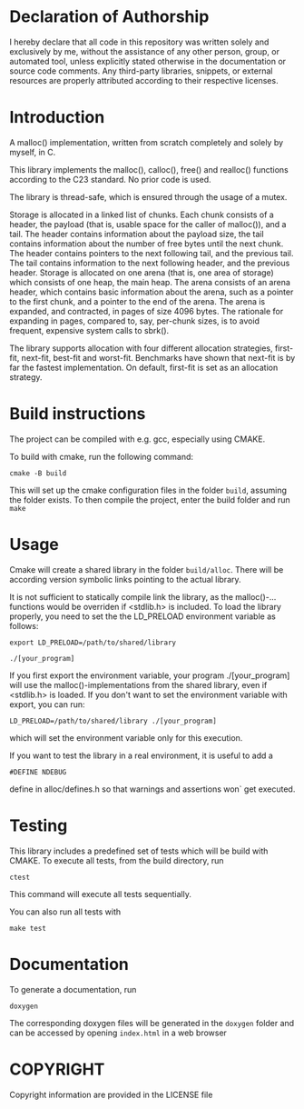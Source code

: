 # Declaration of Authorship
I hereby declare that all code in this repository was written solely and exclusively by me, without the assistance of any other person, group, or automated tool, unless explicitly stated otherwise in the documentation or source code comments.
Any third-party libraries, snippets, or external resources are properly attributed according to their respective licenses.

# Introduction

A malloc() implementation, written from scratch completely and solely by myself, in C.

This library implements the malloc(), calloc(), free() and realloc() functions according to the C23 standard. No prior code is used.

The library is thread-safe, which is ensured through the usage of a mutex.

Storage is allocated in a linked list of chunks. Each chunk consists of a header, the payload (that is, usable space for the caller of malloc()), and a tail. The header contains information about the payload size, the tail contains information about the number of free bytes until the next chunk.
The header contains pointers to the next following tail, and the previous tail. The tail contains information to the next following header, and the previous header.
Storage is allocated on one arena (that is, one area of storage) which consists of one heap, the main heap. The arena consists of an arena header, which contains basic information about the arena, such as a pointer to the first chunk, and a pointer to the end of the arena.
The arena is expanded, and contracted, in pages of size 4096 bytes. The rationale for expanding in pages, compared to, say, per-chunk sizes, is to avoid frequent, expensive system calls to sbrk().

The library supports allocation with four different allocation strategies, first-fit, next-fit, best-fit and worst-fit. Benchmarks have shown that next-fit is by far the fastest implementation. On default, first-fit is set as an allocation strategy.

# Build instructions

The project can be compiled with e.g. gcc, especially using CMAKE.

To build with cmake, run the following command:
```
cmake -B build
```
This will set up the cmake configuration files in the folder `build`, assuming the folder exists. To then compile the project, enter the build folder and run `make`

# Usage

Cmake will create a shared library in the folder `build/alloc`. There will be according version symbolic links pointing to the actual library.

It is not sufficient to statically compile link the library, as the malloc()-... functions would be overriden if <stdlib.h> is included. To load the library properly, you need to set the the LD_PRELOAD environment variable as follows:
```
export LD_PRELOAD=/path/to/shared/library

./[your_program]
```
If you first export the environment variable, your program ./[your_program] will use the malloc()-implementations from the shared library, even if <stdlib.h> is loaded. If you don't want to set the environment variable with export, you can run:
```
LD_PRELOAD=/path/to/shared/library ./[your_program]
```
which will set the environment variable only for this execution.

If you want to test the library in a real environment, it is useful to add a
```
#DEFINE NDEBUG
```
define in alloc/defines.h so that warnings and assertions won` get executed.

# Testing

This library includes a predefined set of tests which will be build with CMAKE. To execute all tests, from the build directory, run
```
ctest
```
This command will execute all tests sequentially.

You can also run all tests with
```
make test
```
# Documentation

To generate a documentation, run
```
doxygen
```
The corresponding doxygen files will be generated in the `doxygen` folder and can be accessed by opening `index.html` in a web browser

# COPYRIGHT

Copyright information are provided in the LICENSE file



